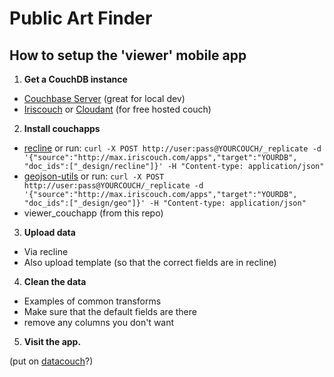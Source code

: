 # Public Art Finder

## How to setup the 'viewer' mobile app

1. **Get  a CouchDB instance**
  - [Couchbase Server](http://www.couchbase.com/products-and-services/couchbase-single-server)  (great for local dev)
  - [Iriscouch](http://www.iriscouch.com) or [Cloudant](https://cloudant.com/#!/solutions/cloud) (for free hosted couch)
2. **Install couchapps**
  - [recline](https://github.com/maxogden/recline) or run:
 `curl -X POST http://user:pass@YOURCOUCH/_replicate
-d '{"source":"http://max.iriscouch.com/apps","target":"YOURDB", "doc_ids":["_design/recline"]}' -H "Content-type: application/json"`
  - [geojson-utils](https://github.com/vmx/geocouch-utils) or run:
`curl -X POST http://user:pass@YOURCOUCH/_replicate -d '{"source":"http://max.iriscouch.com/apps","target":"YOURDB", "doc_ids":["_design/geo"]}' -H "Content-type: application/json"`
  - viewer_couchapp (from this repo)
3. **Upload data**
  - Via recline
  - Also upload template (so that the correct fields are in recline)
4. **Clean the data**
  - Examples of common transforms
  - Make sure that the default fields are there
  - remove any columns you don't want
5. **Visit the app.**
  
(put on [datacouch](http://datacouch.com/)?)